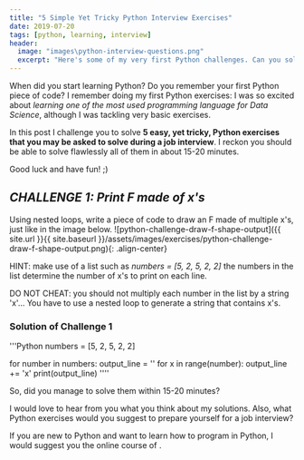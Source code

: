 ```yaml
---
title: "5 Simple Yet Tricky Python Interview Exercises"
date: 2019-07-20
tags: [python, learning, interview]
header:
  image: "images\python-interview-questions.png"
  excerpt: "Here's some of my very first Python challenges. Can you solve these 5 python interview exercises in no more than 15 minutes?"
---
```


When did you start learning Python? Do you remember your first Python piece of code? I remember doing my first Python exercises: I was so excited about *learning one of the most used programming language for Data Science*, although I was tackling very basic exercises.

In this post I challenge you to solve **5 easy, yet tricky, Python exercises that you may be asked to solve during a job interview**. I reckon you should be able to solve flawlessly all of them in about 15-20 minutes.

Good luck and have fun! ;)


## *CHALLENGE 1: Print F made of x's*

Using nested loops, write a piece of code to draw an F made of multiple x's, just like in the image below.
![python-challenge-draw-f-shape-output]({{ site.url }}{{ site.baseurl }}/assets/images/exercises/python-challenge-draw-f-shape-output.png){: .align-center}

HINT: make use of a list such as *numbers = [5, 2, 5, 2, 2]* the numbers in the list determine the number of x's to print on each line.

DO NOT CHEAT: you should not multiply each number in the list by a string 'x'... You have to use a nested loop to generate a string that contains x's.

### Solution of Challenge 1

'''Python
numbers = [5, 2, 5, 2, 2]

for number in numbers:
    output_line = ''
    for x in range(number):
        output_line += 'x'
    print(output_line)
''''






So, did you manage to solve them within 15-20 minutes?

I would love to hear from you what you think about my solutions.
Also, what Python exercises would you suggest to prepare yourself for a job interview?

If you are new to Python and want to learn how to program in Python, I would suggest you the online course of []().
